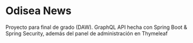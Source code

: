 # Odisea News
Proyecto para final de grado (DAW).
GraphQL API hecha con Spring Boot &amp; Spring Security, además del panel de administración en Thymeleaf
